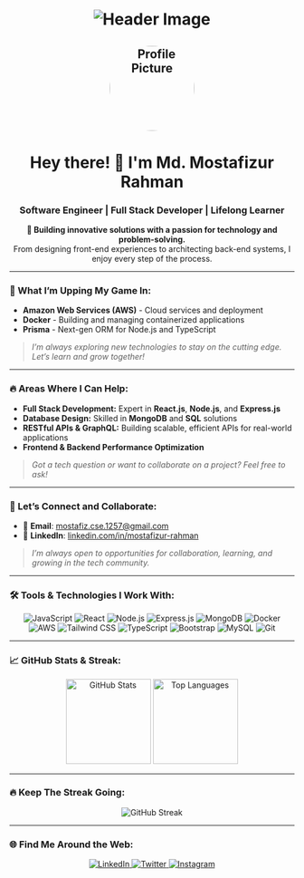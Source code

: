 <h1 align="center">
  <img src="https://via.placeholder.com/1200x300?text=Your+Custom+Header+Image" alt="Header Image" />
</h1>

<h2 align="center">
  <img src="https://via.placeholder.com/150" alt="Profile Picture" width="150" style="border-radius: 50%;" />
</h2>

<h1 align="center">Hey there! 👋 I'm Md. Mostafizur Rahman</h1>
<h3 align="center">Software Engineer | Full Stack Developer | Lifelong Learner</h3>

<p align="center">
  <strong>🔭 Building innovative solutions with a passion for technology and problem-solving.</strong> 
  <br /> From designing front-end experiences to architecting back-end systems, I enjoy every step of the process.
</p>

---

### 🚀 What I’m Upping My Game In:
- **Amazon Web Services (AWS)** - Cloud services and deployment
- **Docker** - Building and managing containerized applications
- **Prisma** - Next-gen ORM for Node.js and TypeScript

> *I’m always exploring new technologies to stay on the cutting edge. Let’s learn and grow together!*

---

### 🔥 Areas Where I Can Help:
- **Full Stack Development:** Expert in **React.js**, **Node.js**, and **Express.js**
- **Database Design:** Skilled in **MongoDB** and **SQL** solutions
- **RESTful APIs & GraphQL:** Building scalable, efficient APIs for real-world applications
- **Frontend & Backend Performance Optimization**

> *Got a tech question or want to collaborate on a project? Feel free to ask!*

---

### 💼 Let’s Connect and Collaborate:
- 📧 **Email**: [mostafiz.cse.1257@gmail.com](mailto:mostafiz.cse.1257@gmail.com)
- 💼 **LinkedIn**: [linkedin.com/in/mostafizur-rahman](https://linkedin.com/in/mostafizur-rahman)

> *I’m always open to opportunities for collaboration, learning, and growing in the tech community.*

---

### 🛠️ Tools & Technologies I Work With:
<div align="center">
  <img src="https://img.shields.io/badge/JavaScript-F7DF1E?style=for-the-badge&logo=javascript&logoColor=black" alt="JavaScript" />
  <img src="https://img.shields.io/badge/React-61DAFB?style=for-the-badge&logo=react&logoColor=black" alt="React" />
  <img src="https://img.shields.io/badge/Node.js-339933?style=for-the-badge&logo=nodedotjs&logoColor=white" alt="Node.js" />
  <img src="https://img.shields.io/badge/Express.js-404D59?style=for-the-badge" alt="Express.js" />
  <img src="https://img.shields.io/badge/MongoDB-47A248?style=for-the-badge&logo=mongodb&logoColor=white" alt="MongoDB" />
  <img src="https://img.shields.io/badge/Docker-2496ED?style=for-the-badge&logo=docker&logoColor=white" alt="Docker" />
  <img src="https://img.shields.io/badge/AWS-232F3E?style=for-the-badge&logo=amazon-aws&logoColor=white" alt="AWS" />
  <img src="https://img.shields.io/badge/Tailwind_CSS-06B6D4?style=for-the-badge&logo=tailwind-css&logoColor=white" alt="Tailwind CSS" />
  <img src="https://img.shields.io/badge/TypeScript-007ACC?style=for-the-badge&logo=typescript&logoColor=white" alt="TypeScript" />
  <img src="https://img.shields.io/badge/Bootstrap-7952B3?style=for-the-badge&logo=bootstrap&logoColor=white" alt="Bootstrap" />
  <img src="https://img.shields.io/badge/MySQL-4479A1?style=for-the-badge&logo=mysql&logoColor=white" alt="MySQL" />
  <img src="https://img.shields.io/badge/Git-F05032?style=for-the-badge&logo=git&logoColor=white" alt="Git" />
</div>

---

### 📈 GitHub Stats & Streak:
<div align="center">
  <img height="150em" src="https://github-readme-stats.vercel.app/api?username=mostafiz1257&show_icons=true&theme=radical" alt="GitHub Stats" />
  <img height="150em" src="https://github-readme-stats.vercel.app/api/top-langs/?username=mostafiz1257&layout=compact&theme=radical" alt="Top Languages" />
</div>

---

### 🔥 Keep The Streak Going:
<div align="center">
  <img src="https://github-readme-streak-stats.herokuapp.com/?user=mostafiz1257&theme=radical" alt="GitHub Streak" />
</div>

---

### 🌐 Find Me Around the Web:
<div align="center">
  <a href="https://linkedin.com/in/mostafizur-rahman" target="_blank">
    <img src="https://img.shields.io/badge/LinkedIn-0077B5?style=for-the-badge&logo=linkedin&logoColor=white" alt="LinkedIn" />
  </a>
  <a href="https://twitter.com/mostafizur_rahman" target="_blank">
    <img src="https://img.shields.io/badge/Twitter-1DA1F2?style=for-the-badge&logo=twitter&logoColor=white" alt="Twitter" />
  </a>
  <a href="https://instagram.com/mostafizur_rahman" target="_blank">
    <img src="https://img.shields.io/badge/Instagram-E4405F?style=for-the-badge&logo=instagram&logoColor=white" alt="Instagram" />
  </a>
</div>

